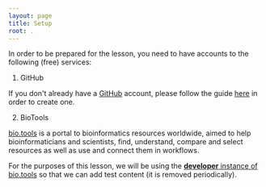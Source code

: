 ```yaml
---
layout: page
title: Setup
root: .
---
```


In order to be prepared for the lesson, you need to have accounts to the following (free) services:

1. GitHub

If you don't already have a [GitHub](https://github.com/) account, please follow the guide [here](https://services.github.com/on-demand/intro-to-github/create-github-account) in order to create one.

2. BioTools

[bio.tools](https://bio.tools/) is a portal to bioinformatics resources worldwide, aimed to help bioinformaticians and scientists, find, understand, compare and select resources as well as use and connect them in workflows.

For the purposes of this lesson, we will be using the [**developer** instance of bio.tools](https://dev.bio.tools/) so that we can add test content (it is removed periodically).
